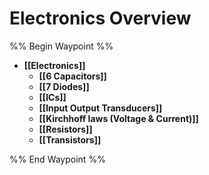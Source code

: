 # Electronics Overview

%% Begin Waypoint %%
- **[[Electronics]]**
	- **[[6 Capacitors]]**
	- **[[7 Diodes]]**
	- **[[ICs]]**
	- **[[Input Output Transducers]]**
	- **[[Kirchhoff laws (Voltage & Current)]]**
	- **[[Resistors]]**
	- **[[Transistors]]**

%% End Waypoint %%
